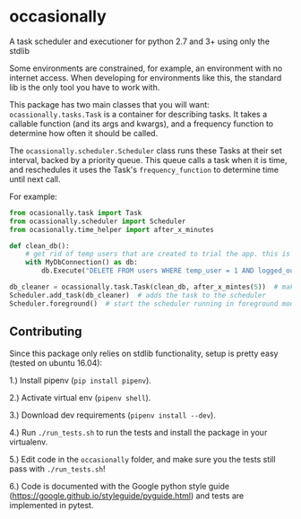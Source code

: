 # occasionally
A task scheduler and executioner for python 2.7 and 3+ using only the stdlib

Some environments are constrained, for example, an environment with no internet access. When developing for environments like this, the standard lib is the only tool you have to work with.

This package has two main classes that you will want: `ocassionally.tasks.Task` is a container for describing tasks. It takes a callable function (and its args and kwargs), and a frequency function to determine how often it should be called.

The `ocassionally.scheduler.Scheduler` class runs these Tasks at their set interval, backed by a priority queue. This queue calls a task when it is time, and reschedules it uses the Task's `frequency_function` to determine time until next call.

For example:

```python
from ocasionally.task import Task
from ocassionally.scheduler import Scheduler
from ocasionally.time_helper import after_x_minutes

def clean_db():
    # get rid of temp users that are created to trial the app. this is pseudo code
    with MyDbConnection() as db:
        db.Execute("DELETE FROM users WHERE temp_user = 1 AND logged_out = 1")

db_cleaner = ocassionally.task.Task(clean_db, after_x_mintes(5))  # makes a task that cleans the db every 5 minutes
Scheduler.add_task(db_cleaner)  # adds the task to the scheduler
Scheduler.foreground()  # start the scheduler running in foreground mode (main thread)
```

## Contributing
Since this package only relies on stdlib functionality, setup is pretty easy (tested on ubuntu 16.04):

1.) Install pipenv (`pip install pipenv`).

2.) Activate virtual env (`pipenv shell`).

3.) Download dev requirements (`pipenv install --dev`).

4.) Run `./run_tests.sh` to run the tests and install the package in your virtualenv.

5.) Edit code in the `occasionally` folder, and make sure you the tests still pass with `./run_tests.sh`!

6.) Code is documented with the Google python style guide (https://google.github.io/styleguide/pyguide.html) and tests are implemented in pytest.
